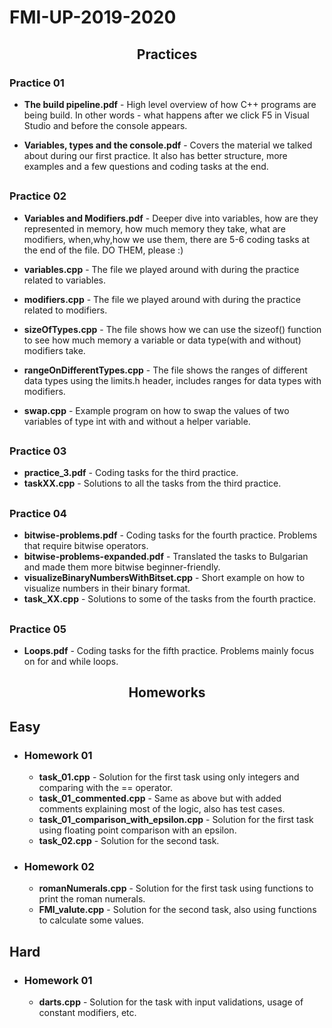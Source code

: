 # FMI-UP-2019-2020
<h2 align="center"> Practices </h2>

 ### Practice 01

  * __The build pipeline.pdf__ - High level overview of how C++ programs are being build. In other words - what happens after we click F5 in Visual Studio and before the console appears.
  
  * __Variables, types and the console.pdf__ - Covers the material we talked about during our first practice. It also has better structure, more examples and a few questions and coding tasks at the end.
##
### Practice 02
      
  * __Variables and Modifiers.pdf__ - Deeper dive into variables, how are they represented in memory, how much memory they take, what are modifiers, when,why,how we use them, there are 5-6 coding tasks at the end of the file. DO THEM, please :)
  
  * __variables.cpp__ - The file we played around with during the practice related to variables.
  
  * __modifiers.cpp__ - The file we played around with during the practice related to modifiers.
  
  * __sizeOfTypes.cpp__ - The file shows how we can use the sizeof() function to see how much memory a variable or data type(with and without) modifiers take.
  
  * __rangeOnDifferentTypes.cpp__ - The file shows the ranges of different data types using the limits.h header, includes ranges for data types with modifiers.
  
  * __swap.cpp__ - Example program on how to swap the values of two variables of type int with and without a helper variable.
  ##
  ### Practice 03
   * __practice_3.pdf__ - Coding tasks for the third practice.
   * __taskXX.cpp__ - Solutions to all the tasks from the third practice.
  ##
  ### Practice 04
   * __bitwise-problems.pdf__ - Coding tasks for the fourth practice. Problems that require bitwise operators.
   * __bitwise-problems-expanded.pdf__ - Translated the tasks to Bulgarian and made them more bitwise beginner-friendly.
   * __visualizeBinaryNumbersWithBitset.cpp__ - Short example on how to visualize numbers in their binary format.
   * __task_XX.cpp__ - Solutions to some of the tasks from the fourth practice.
  ##
  ### Practice 05
   * __Loops.pdf__ - Coding tasks for the fifth practice. Problems mainly focus on for and while loops.

  <h2 align="center"> Homeworks </h2>
  
  ## Easy
  * ### Homework 01
    * __task_01.cpp__ - Solution for the first task using only integers and comparing with the == operator.
    * __task_01_commented.cpp__ - Same as above but with added comments explaining most of the logic, also has test cases.
    * __task_01_comparison_with_epsilon.cpp__ - Solution for the first task using floating point comparison with an epsilon.
    * __task_02.cpp__ - Solution for the second task.
    
  * ### Homework 02
    * __romanNumerals.cpp__ - Solution for the first task using functions to print the roman numerals.
    * __FMI_valute.cpp__ - Solution for the second task, also using functions to calculate some values.
   
  
  ## Hard
  * ### Homework 01
    * __darts.cpp__ - Solution for the task with input validations, usage of constant modifiers, etc.
